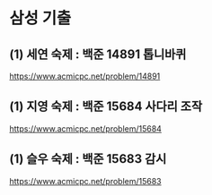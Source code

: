 # 삼성 기출

## (1) 세연 숙제 : 백준 14891 톱니바퀴
https://www.acmicpc.net/problem/14891

## (1) 지영 숙제 : 백준 15684 사다리 조작 
https://www.acmicpc.net/problem/15684

## (1) 슬우 숙제 : 백준 15683 감시 
https://www.acmicpc.net/problem/15683
